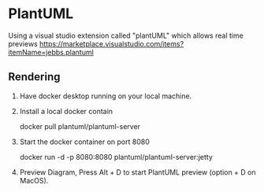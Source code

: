 # PlantUML

Using a visual studio extension called "plantUML" which allows real time previews
https://marketplace.visualstudio.com/items?itemName=jebbs.plantuml


## Rendering

1. Have docker desktop running on your local machine.
2. Install a local docker contain

    docker pull plantuml/plantuml-server

3. Start the docker container on port 8080

    docker run -d -p 8080:8080 plantuml/plantuml-server:jetty

4. Preview Diagram, Press Alt + D to start PlantUML preview (option + D on MacOS).